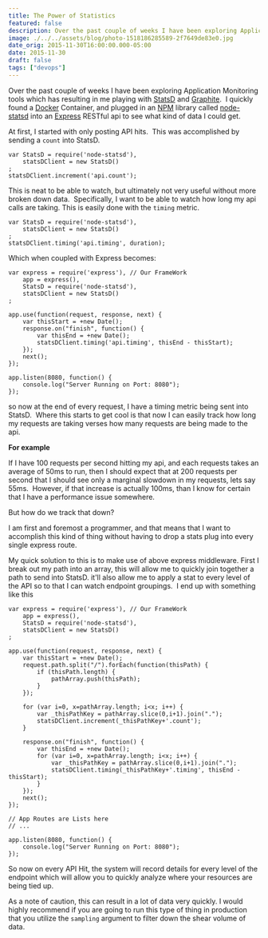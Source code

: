 ```yaml
---
title: The Power of Statistics
featured: false
description: Over the past couple of weeks I have been exploring Application Monitoring toolswhich has resulting in me playing with StatsD  and Graphite .  I quickly found a Docker  Container, and plugged in an NPM library called node-statsd into an Express RESTful api to see what kind of data I could get.At firs
image: ./../../assets/blog/photo-1518186285589-2f7649de83e0.jpg
date_orig: 2015-11-30T16:00:00.000-05:00
date: 2015-11-30
draft: false
tags: ["devops"]
---
```


Over the past couple of weeks I have been exploring Application Monitoring tools which has resulting in me playing with [StatsD](https://github.com/etsy/statsd) and [Graphite](http://graphite.readthedocs.org/en/latest/).  I quickly found a [Docker](https://www.docker.com/) Container, and plugged in an [NPM](https://www.npmjs.com/) library called [node-statsd](https://www.npmjs.com/package/node-statsd) into an [Express](http://expressjs.com/) RESTful api to see what kind of data I could get.

At first, I started with only posting API hits.  This was accomplished by sending a `count` into StatsD.

```
var StatsD = require('node-statsd'),
    statsDClient = new StatsD()
;
statsDClient.increment('api.count');
```

This is neat to be able to watch, but ultimately not very useful without more broken down data.  Specifically, I want to be able to watch how long my api calls are taking. This is easily done with the `timing` metric.

```
var StatsD = require('node-statsd'),
    statsDClient = new StatsD()
;
statsDClient.timing('api.timing', duration);
```

Which when coupled with Express becomes:

```
var express = require('express'), // Our FrameWork
    app = express(),
    StatsD = require('node-statsd'),
    statsDClient = new StatsD()
;

app.use(function(request, response, next) {
    var thisStart = +new Date();
    response.on("finish", function() {
        var thisEnd = +new Date();
        statsDClient.timing('api.timing', thisEnd - thisStart);
    });
    next();
});

app.listen(8080, function() {
    console.log("Server Running on Port: 8080");
});
```

so now at the end of every request, I have a timing metric being sent into StatsD.  Where this starts to get cool is that now I can easily track how long my requests are taking verses how many requests are being made to the api.

**For example**

If I have 100 requests per second hitting my api, and each requests takes an average of 50ms to run, then I should expect that at 200 requests per second that I should see only a marginal slowdown in my requests, lets say 55ms.  However, if that increase is actually 100ms, than I know for certain that I have a performance issue somewhere.

But how do we track that down?

I am first and foremost a programmer, and that means that I want to accomplish this kind of thing without having to drop a stats plug into every single express route.

My quick solution to this is to make use of above express middleware. First I break out my path into an array, this will allow me to quickly join together a path to send into StatsD. it'll also allow me to apply a stat to every level of the API so to that I can watch endpoint groupings.  I end up with something like this

```
var express = require('express'), // Our FrameWork
    app = express(),
    StatsD = require('node-statsd'),
    statsDClient = new StatsD()
;

app.use(function(request, response, next) {
    var thisStart = +new Date();
    request.path.split("/").forEach(function(thisPath) {
        if (thisPath.length) {
            pathArray.push(thisPath);
        }
    });

    for (var i=0, x=pathArray.length; i<x; i++) {
        var _thisPathKey = pathArray.slice(0,i+1).join(".");
        statsDClient.increment(_thisPathKey+'.count');
    }

    response.on("finish", function() {
        var thisEnd = +new Date();
        for (var i=0, x=pathArray.length; i<x; i++) {
            var _thisPathKey = pathArray.slice(0,i+1).join(".");
            statsDClient.timing(_thisPathKey+'.timing', thisEnd - thisStart);
        }
    });
    next();
});

// App Routes are Lists here
// ...

app.listen(8080, function() {
    console.log("Server Running on Port: 8080");
});
```

So now on every API Hit, the system will record details for every level of the endpoint which will allow you to quickly analyze where your resources are being tied up.

As a note of caution, this can result in a lot of data very quickly. I would highly recommend if you are going to run this type of thing in production that you utilize the `sampling` argument to filter down the shear volume of data.
